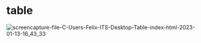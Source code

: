 # table











![screencapture-file-C-Users-Felix-ITS-Desktop-Table-index-html-2023-01-13-16_43_33](https://user-images.githubusercontent.com/121026028/212307396-37487da8-852c-4138-8dba-b882eb74265f.png)
